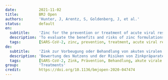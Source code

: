 ```yaml
---
date:          2021-11-02
title:         BMJ Open
authors:       'Hunter, J, Arentz, S, Goldenberg, J, et al.'
status:        default
en:
  subtitle:    'Zinc for the prevention or treatment of acute viral respiratory tract infections in adults: a rapid systematic review and meta-analysis of randomised controlled trials'
  description: 'To evaluate the benefits and risks of zinc formulations compared with controls for prevention or treatment of acute viral respiratory tract infections (RTIs) in adults. Seventeen English and Chinese databases were searched in April/May 2020 for randomised controlled trials (RCTs), and from April/May 2020 to August 2020 for SARS-CoV-2 RCTs. Cochrane rapid review methods were applied. Quality appraisals used the Risk of Bias 2.0 and Grading of Recommendations, Assessment, Development and Evaluation (GRADE) approach. Twenty-eight RCTs with 5446 participants were identified. None were specific to SARS-CoV-2. Compared with placebo, oral or intranasal zinc prevented 5 RTIs per 100 person-months. Sublingual zinc did not prevent clinical colds following human rhinovirus inoculations. On average, symptoms resolved 2 days earlier with sublingual or intranasal zinc compared with placebo and 19 more adults per 100 were likely to remain symptomatic on day 7 without zinc. There were clinically significant reductions in day 3 symptom severity scores, but not average daily symptom severity scores. Non-serious adverse events (AEs) (eg, nausea, mouth/nasal irritation) were higher. Compared with active controls, there were no differences in illness duration or AEs. No serious AEs were reported in the 25 RCTs that monitored them. In adult populations unlikely to be zinc deficient, there was some evidence suggesting zinc might prevent RTIs symptoms and shorten duration. Non-serious AEs may limit tolerability for some. The comparative efficacy/effectiveness of different zinc formulations and doses were unclear. The GRADE-certainty/quality of the evidence was limited by a high risk of bias, small sample sizes and/or heterogeneity. Further research, including SARS-CoV-2 clinical trials is warranted.'
  tags:        [SARS-CoV-2, zinc, prevention, treatment, acute viral respiratory tract infections]
de:
  subtitle:    'Zink zur Vorbeugung oder Behandlung von akuten viralen Atemwegsinfektionen bei Erwachsenen: eine schnelle systematische Überprüfung und Meta-Analyse von randomisierten kontrollierten Studien'
  description: 'Bewertung des Nutzens und der Risiken von Zinkpräparaten im Vergleich zu Kontrollen zur Vorbeugung oder Behandlung von akuten viralen Atemwegsinfektionen (RTIs) bei Erwachsenen. Siebzehn englische und chinesische Datenbanken wurden im April/Mai 2020 nach randomisierten kontrollierten Studien (RCTs) und von April/Mai 2020 bis August 2020 nach SARS-CoV-2 RCTs durchsucht. Es wurden die Methoden des Cochrane Rapid Review angewendet. Die Qualitätsbewertung erfolgte nach dem Ansatz Risk of Bias 2.0 und Grading of Recommendations, Assessment, Development and Evaluation (GRADE). Es wurden achtundzwanzig RCTs mit 5446 Teilnehmern identifiziert. Keine war spezifisch für SARS-CoV-2. Im Vergleich zu Placebo verhinderte orales oder intranasales Zink 5 RTIs pro 100 Personenmonate. Sublinguales Zink verhinderte keine klinischen Erkältungen nach Impfungen mit humanen Rhinoviren. Im Durchschnitt klangen die Symptome mit sublingualem oder intranasalem Zink im Vergleich zu Placebo 2 Tage früher ab, und 19 Erwachsene pro 100 Personenmonate waren am Tag 7 ohne Zink wahrscheinlich weiterhin symptomatisch. Es gab eine klinisch signifikante Verringerung des Schweregrads der Symptome an Tag 3, nicht jedoch des durchschnittlichen täglichen Schweregrads der Symptome. Nicht schwerwiegende unerwünschte Ereignisse (z. B. Übelkeit, Mund-/Nasenreizung) traten häufiger auf. Im Vergleich zu den aktiven Kontrollen gab es keine Unterschiede hinsichtlich der Krankheitsdauer oder der Nebenwirkungen. In den 25 RCTs, in denen sie beobachtet wurden, wurden keine schwerwiegenden unerwünschten Ereignisse gemeldet. Bei erwachsenen Bevölkerungsgruppen, bei denen ein Zinkmangel unwahrscheinlich ist, gab es einige Hinweise darauf, dass Zink die Symptome von RTIs verhindern und die Krankheitsdauer verkürzen könnte. Nicht schwerwiegende Nebenwirkungen können die Verträglichkeit für manche Menschen einschränken. Die vergleichende Wirksamkeit/Wirksamkeit verschiedener Zinkformulierungen und -dosen war unklar. Die GRADE-Sicherheit/Qualität der Nachweise wurde durch ein hohes Risiko der Verzerrung, kleine Stichprobengrößen und/oder Heterogenität eingeschränkt. Weitere Forschung, einschließlich klinischer Studien zu SARS-CoV-2, ist gerechtfertigt.' 
  tags:        [SARS-CoV-2, Zink, Prävention, Behandlung, akute virale Infektionen der Atemwege]
group:         'Treatments'
credit:        https://doi.org/10.1136/bmjopen-2020-047474
---
```

